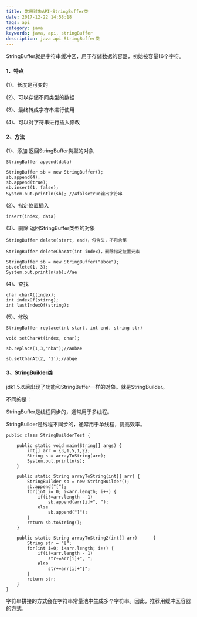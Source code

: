 ```yaml
---
title: 常用对象API-StringBuffer类
date: 2017-12-22 14:58:18
tags: api
category: java
keywords: java, api, stringBuffer
description: java api StringBuffer类
---
```


StringBuffer就是字符串缓冲区，用于存储数据的容器，初始被容量16个字符。

#### 1、特点

(1)、长度是可变的

(2)、可以存储不同类型的数据

(3)、最终转成字符串进行使用

(4)、可以对字符串进行插入修改

#### 2、方法

(1)、添加 返回StringBuffer类型的对象

	StringBuffer append(data)
	
	StringBuffer sb = new StringBuffer();
	sb.append(4);
	sb.append(true);
	sb.insert(1, false);
	System.out.println(sb); //4falsetrue输出字符串

(2)、指定位置插入
	
	insert(index, data) 

(3)、删除 返回StringBuffer类型的对象
		
	StringBuffer delete(start, end)，包含头，不包含尾
	
	StringBuffer deleteCharAt(int index)，删除指定位置元素
	
	StringBuffer sb = new StringBuffer("abce");
	sb.delete(1, 3);
	System.out.println(sb);//ae
	
(4)、查找

	char charAt(index);
	int indexOf(stirng);
	int lastIndexOf(string);
	
(5)、修改

	StringBuffer replace(int start, int end, string str)

	void setCharAt(index, char);	

	sb.replace(1,3,"nba");//anbae
	
	sb.setCharAt(2, '1');//abqe	
	
#### 3、StringBuilder类

jdk1.5以后出现了功能和StringBuffer一样的对象。就是StringBuilder。

不同的是：

StringBuffer是线程同步的，通常用于多线程。

StringBuilder是线程不同步的，通常用于单线程，提高效率。

	public class StringBuilderTest {

		public static void main(String[] args) {
			int[] arr = {3,1,5,1,2};
			String s = arrayToString(arr);
			System.out.println(s);
		}
		
		public static String arrayToString(int[] arr) {
			StringBuilder sb = new StringBuilder();
			sb.append("[");
			for(int i= 0; i<arr.length; i++) {
				if(i!=arr.length - 1)
					sb.append(arr[i]+", ");
				else
					sb.append("]");
			}
			return sb.toString();
		}
		
		public static String arrayToString2(int[] arr) 		{
			String str = "[";
			for(int i=0; i<arr.length; i++) {
				if(i!=arr.length - 1)
					str+=arr[i]+", ";
				else
					str+=arr[i]+"]";
			}
			return str;
		}
	}

字符串拼接的方式会在字符串常量池中生成多个字符串。因此，推荐用缓冲区容器的方式。

